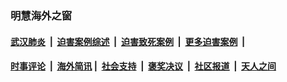 
### 明慧海外之窗

####  [武汉肺炎](indexes/365.md?t=04090801) &nbsp;|&nbsp;  [迫害案例综述](indexes/328.md?t=04090801) &nbsp;|&nbsp; [迫害致死案例](indexes/277.md?t=04090801)  &nbsp;|&nbsp; [更多迫害案例](indexes/81.md?t=04090801)  &nbsp;|&nbsp; 
####  [时事评论](indexes/19.md?t=04090801) &nbsp;|&nbsp; [海外简讯](indexes/245.md?t=04090801)&nbsp;|&nbsp;  [社会支持](indexes/140.md?t=04090801) &nbsp;|&nbsp; [褒奖决议](indexes/282.md?t=04090801) &nbsp;|&nbsp; [社区报道](indexes/91.md?t=04090801)  &nbsp;|&nbsp; [天人之间](indexes/78.md?t=04090801) 

